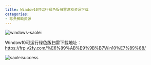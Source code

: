 ```yaml
---
title: Window10可运行绿色版扫雷游戏资源下载
categories:
- 珍贵稀缺资源
---
```




![windows-saolei](https://cdn.fangyuanxiaozhan.com/assets/1694234414471yhXxNhAr.gif)





Window10可运行绿色版扫雷下载地址：https://frp.v2fy.com/%E6%89%AB%E9%9B%B7Win10%E7%89%88/




![saoleisuccess](https://cdn.fangyuanxiaozhan.com/assets/16942344177613651hE1n.jpeg)